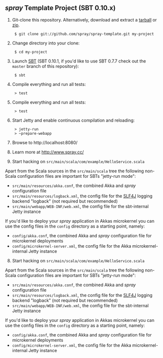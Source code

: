 ## _spray_ Template Project (SBT 0.10.x)

1. Git-clone this repository. Alternatively, download and extract a [tarball] or [zip].

        $ git clone git://github.com/spray/spray-template.git my-project

2. Change directory into your clone:

        $ cd my-project

3. Launch [SBT] (SBT 0.10.1, if you'd like to use SBT 0.7.7 check out the `master` branch of this repository):

        $ sbt

4. Compile everything and run all tests:

        > test

5. Compile everything and run all tests:

        > test

6. Start Jetty and enable continuous compilation and reloading:

        > jetty-run
        > ~prepare-webapp

7. Browse to http://localhost:8080/

8. Learn more at http://www.spray.cc/

9. Start hacking on `src/main/scala/com/example/HelloService.scala`


Apart from the Scala sources in the `src/main/scala` tree the following non-Scala configuration files are important for
SBTs "jetty-run mode":

* `src/main/resources/akka.conf`, the combined Akka and _spray_ configuration file 
* `src/main/resources/logback.xml`, the config file for the [SLF4J] logging backend "logback" (not required but recommended)
* `src/main/webapp/WEB-INF/web.xml`, the config file for the sbt-internal Jetty instance

If you'd like to deploy your _spray_ application in Akkas microkernel you can use the config files in the `config`
directory as a starting point, namely:

* `config/akka.conf`, the combined Akka and _spray_ configuration file for microkernel deployments  
* `config/microkernel-server.xml`, the config file for the Akka microkernel-internal Jetty instance  

8. Start hacking on `src/main/scala/com/example/HelloService.scala`


Apart from the Scala sources in the `src/main/scala` tree the following non-Scala configuration files are important for
SBTs "jetty-run mode":

* `src/main/resources/akka.conf`, the combined Akka and _spray_ configuration file
* `src/main/resources/logback.xml`, the config file for the [SLF4J] logging backend "logback" (not required but recommended)
* `src/main/webapp/WEB-INF/web.xml`, the config file for the sbt-internal Jetty instance

If you'd like to deploy your _spray_ application in Akkas microkernel you can use the config files in the `config`
directory as a starting point, namely:

* `config/akka.conf`, the combined Akka and _spray_ configuration file for microkernel deployments
* `config/microkernel-server.xml`, the config file for the Akka microkernel-internal Jetty instance


[tarball]: http://github.com/spray/spray-template/tarball/master
[zip]: http://github.com/sirthias/spray-template/zipball/master
[SBT]: http://code.google.com/p/simple-build-tool
[SLF4J]: http://www.slf4j.org